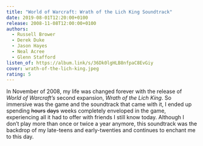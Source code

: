 ```yaml
---
title: "World of Warcraft: Wrath of the Lich King Soundtrack"
date: 2019-08-01T12:20:00+0100
release: 2008-11-08T12:00:00+0100
authors:
  - Russell Brower
  - Derek Duke
  - Jason Hayes
  - Neal Acree
  - Glenn Stafford
listen_of: https://album.link/s/36Dk0lgHLB8nfpaC8EvGiy
cover: wrath-of-the-lich-king.jpeg
rating: 5
---
```


In November of 2008, my life was changed forever with the release of *World of Warcraft’s* second expansion, *Wrath of the Lich King*. So immersive was the game and the soundtrack that came with it, I ended up spending ~~hours~~ ~~days~~ weeks completely enveloped in the game, experiencing all it had to offer with friends I still know today. Although I don’t play more than once or twice a year anymore, this soundtrack was the backdrop of my late-teens and early-twenties and continues to enchant me to this day.
